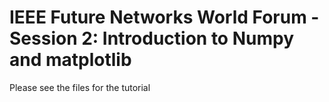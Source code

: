 # IEEE Future Networks World Forum - Session 2: Introduction to Numpy and matplotlib

Please see the files for the tutorial
